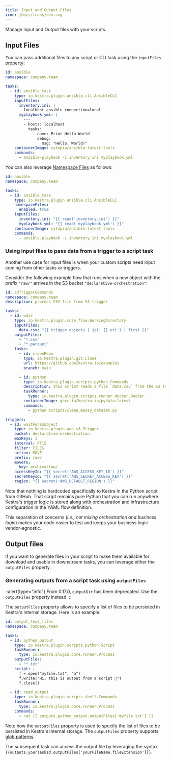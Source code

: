 ```yaml
---
title: Input and Output Files
icon: /docs/icons/dev.svg
---
```


Manage Input and Output files with your scripts.

## Input Files

You can pass additional files to any script or CLI task using the `inputFiles` property:

```yaml
id: ansible
namespace: company.team

tasks:
  - id: ansible_task
    type: io.kestra.plugin.ansible.cli.AnsibleCLI
    inputFiles:
      inventory.ini: |
        localhost ansible_connection=local
      myplaybook.yml: |
        ---
        - hosts: localhost
          tasks:
            - name: Print Hello World
              debug:
                msg: "Hello, World!"
    containerImage: cytopia/ansible:latest-tools
    commands:
      - ansible-playbook -i inventory.ini myplaybook.yml
```

You can also leverage [Namespace Files](https://kestra.io/docs/developer-guide/namespace-files) as follows:

```yaml
id: ansible
namespace: company.team

tasks:
  - id: ansible_task
    type: io.kestra.plugin.ansible.cli.AnsibleCLI
    namespaceFiles:
      enabled: true
    inputFiles:
      inventory.ini: "{{ read('inventory.ini') }}"
      myplaybook.yml: "{{ read('myplaybook.yml') }}"
    containerImage: cytopia/ansible:latest-tools
    commands:
      - ansible-playbook -i inventory.ini myplaybook.yml
```

### Using input files to pass data from a trigger to a script task

Another use case for input files is when your custom scripts need input coming from other tasks or triggers.

Consider the following example flow that runs when a new object with the prefix `"raw/"` arrives in the S3 bucket `"declarative-orchestration"`:

```yaml
id: s3TriggerCommands
namespace: company.team
description: process CSV file from S3 trigger

tasks:
  - id: wdir
    type: io.kestra.plugin.core.flow.WorkingDirectory
    inputFiles:
      data.csv: "{{ trigger.objects | jq('.[].uri') | first }}"
    outputFiles:
      - "*.csv"
      - "*.parquet"
    tasks:
      - id: cloneRepo
        type: io.kestra.plugin.git.Clone
        url: https://github.com/kestra-io/examples
        branch: main

      - id: python
        type: io.kestra.plugin.scripts.python.Commands
        description: this script reads a file `data.csv` from the S3 trigger
        taskRunner:
          type: io.kestra.plugin.scripts.runner.docker.Docker
        containerImage: ghcr.io/kestra-io/pydata:latest
        commands:
          - python scripts/clean_messy_dataset.py

triggers:
  - id: waitForS3object
    type: io.kestra.plugin.aws.s3.Trigger
    bucket: declarative-orchestration
    maxKeys: 1
    interval: PT1S
    filter: FILES
    action: MOVE
    prefix: raw/
    moveTo:
      key: archive/raw/
    accessKeyId: "{{ secret('AWS_ACCESS_KEY_ID') }}"
    secretKeyId: "{{ secret('AWS_SECRET_ACCESS_KEY') }}"
    region: "{{ secret('AWS_DEFAULT_REGION') }}"

```

Note that nothing is hardcoded specifically to Kestra in the Python script from GitHub. That script remains pure Python that you can run anywhere. Kestra's trigger logic is stored along with orchestration and infrastructure configuration in the YAML flow definition.

This separation of concerns (*i.e., not mixing orchestration and business logic*) makes your code easier to test and keeps your business logic vendor-agnostic.

## Output files

If you want to generate files in your script to make them available for download and usable in downstream tasks, you can leverage either the `outputFiles` property.

### Generating outputs from a script task using `outputFiles`

::alert{type="info"}
From 0.17.0, `outputDir` has been deprecated. Use the `outputFiles` property instead.
::

The `outputFiles` property allows to specify a list of files to be persisted in Kestra's internal storage. Here is an example:

```yaml
id: output_text_files
namespace: company.team

tasks:
  - id: python_output
    type: io.kestra.plugin.scripts.python.Script
    taskRunner:
      type: io.kestra.plugin.core.runner.Process
    outputFiles:
      - "*.txt"
    script: |
      f = open("myfile.txt", "a")
      f.write("Hi, this is output from a script 👋")
      f.close()

  - id: read_output
    type: io.kestra.plugin.scripts.shell.Commands
    taskRunner:
      type: io.kestra.plugin.core.runner.Process
    commands:
      - cat {{ outputs.python_output.outputFiles['myfile.txt'] }}
```

Note how the `outputFiles` property is used to specify the list of files to be persisted in Kestra's internal storage. The `outputFiles` property supports [glob patterns](https://en.wikipedia.org/wiki/Glob_(programming)).

The subsequent task can access the output file by leveraging the syntax `{{outputs.yourTaskId.outputFiles['yourFileName.fileExtension']}}`.
